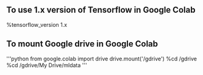 
## To use 1.x version of Tensorflow in Google Colab
%tensorflow_version 1.x

## To mount Google drive in Google Colab
'''python
from google.colab import drive
drive.mount('/gdrive')
%cd /gdrive
%cd /gdrive/My Drive/mldata
'''
